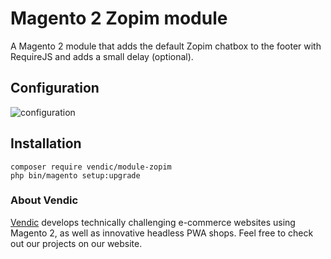 # Magento 2 Zopim module

A Magento 2 module that adds the default Zopim chatbox to the footer with RequireJS and adds a small delay (optional). 

## Configuration

![configuration]



[configuration]: https://github.com/Vendic/module-zopim/blob/master/docs/configuration.png "Magento 2 configuration"

## Installation
```
composer require vendic/module-zopim
php bin/magento setup:upgrade
```


### About Vendic
[Vendic](https://www.vendic.nl "Vendic Homepage") develops technically challenging e-commerce websites using Magento 2, as well as innovative headless PWA shops. Feel free to check out our projects on our website.

